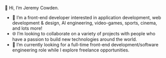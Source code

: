 👋 Hi, I’m Jeremy Cowden.
- 👀 I’m a front-end developer interested in application development, web development & design, AI engineering, video-games, sports, cinema, and lots more!
- 🌐 I’m looking to collaborate on a variety of projects with people who have a passion to build new technologies around the world.
- 🌱 I’m currently looking for a full-time front-end development/software engineering role while I explore freelance opportunities.

<!---
jercowd/jercowd is a ✨ special ✨ repository because its `README.md` (this file) appears on your GitHub profile.
You can click the Preview link to take a look at your changes.
--->
